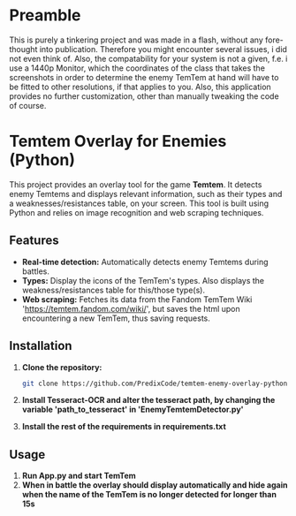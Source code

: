 # Preamble

This is purely a tinkering project and was made in a flash, without any fore-thought into publication. Therefore you might encounter several issues, i did not even think of. Also, the compatability for your system is not a given, f.e. i use a 1440p Monitor, which the coordinates of the class that takes the screenshots in order to determine the enemy TemTem at hand will have to be fitted to other resolutions, if that applies to you. Also, this application provides no further customization, other than manually tweaking the code of course. 


# Temtem Overlay for Enemies (Python)

This project provides an overlay tool for the game **Temtem**. It detects enemy Temtems and displays relevant information, such as their types and a weaknesses/resistances table, on your screen. This tool is built using Python and relies on image recognition and web scraping techniques.

## Features

- **Real-time detection:** Automatically detects enemy Temtems during battles.
- **Types:** Display the icons of the TemTem's types. Also displays the weakness/resistances table for this/those type(s).
- **Web scraping:** Fetches its data from the Fandom TemTem Wiki 'https://temtem.fandom.com/wiki/', but saves the html upon encountering a new TemTem, thus saving requests.


## Installation

1. **Clone the repository:**
   ```bash
   git clone https://github.com/PredixCode/temtem-enemy-overlay-python.git

2. **Install Tesseract-OCR and alter the tesseract path, by changing the variable 'path_to_tesseract' in 'EnemyTemtemDetector.py'**

3. **Install the rest of the requirements in requirements.txt**


## Usage

1. **Run App.py and start TemTem**
2. **When in battle the overlay should display automatically and hide again when the name of the TemTem is no longer detected for longer than 15s**